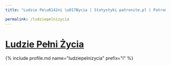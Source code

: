 ```yaml
---
title: "Ludzie Pe\u0142ni \u017Bycia | Statystyki patronite.pl | Patromierz"

permalink: /ludziepelnizycia
---
```


# [Ludzie Pełni Życia](https://patronite.pl/ludziepelnizycia)

{% include profile.md name="ludziepelnizycia" prefix="l" %}
